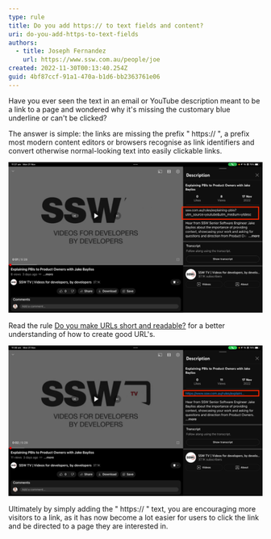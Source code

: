 ```yaml
---
type: rule
title: Do you add https:// to text fields and content?
uri: do-you-add-https-to-text-fields
authors:
  - title: Joseph Fernandez
    url: https://www.ssw.com.au/people/joe
created: 2022-11-30T00:13:40.254Z
guid: 4bf87ccf-91a1-470a-b1d6-bb2363761e06
---
```

Have you ever seen the text in an email or YouTube description meant to be a link to a page and wondered why it's missing the customary blue underline or can't be clicked? 

The answer is simple: the links are missing the prefix " https:// ", a prefix most modern content editors or browsers recognise as link identifiers and convert otherwise normal-looking text into easily clickable links.

![❌ Figure: Bad example the URL does not include https:// prefix. The URL is not short and readable.](url-https-image-1.png "Bad Example")

Read the rule [Do you make URLs short and readable?](https://www.ssw.com.au/rules/create-friendly-short-urls) for a better understanding of how to create good URL's.

![✅ Figure: Good example. https:// prefix included making it a link. The URL has been made short and readable](url-https-image-2.png "SSW Video with a valid user link")

Ultimately by simply adding the " https:// " text, you are encouraging more visitors to a link, as it has now become a lot easier for users to click the link and be directed to a page they are interested in.
